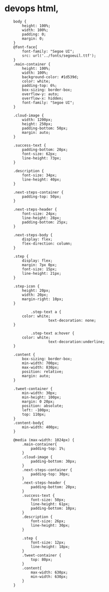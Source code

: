 # devops html,
        body {
            height: 100%;
            width: 100%;
            padding: 0;
            margin: 0;
        }
        @font-face{
            font-family: "Segoe UI";
            src: url('../fonts/segoeuil.ttf');
        }
        .main-container {
            height: 100%;
            width: 100%;
            background-color: #1d539d;
            color: white;
            padding-top: 6%;
            box-sizing: border-box;
            overflow-y: auto;
            overflow-x: hidden;
            font-family: "Segoe UI";
        }

        .cloud-image {
            width: 1200px;
            height: 250px;
            padding-bottom: 50px;
            margin: auto;
        }

        .success-text {
            padding-bottom: 20px;
            font-size: 62px;
            line-height: 73px;
        }

        .description {
            font-size: 34px;
            line-height: 40px;
        }

        .next-steps-container {
            padding-top: 50px;
        }

        .next-steps-header {
            font-size: 24px;
            line-height: 28px;
            padding-bottom: 25px;
        }

        .next-steps-body {
            display: flex;
            flex-direction: column;
        }

        .step {
            display: flex;
            margin: 7px 0px;
            font-size: 15px;
            line-height: 21px;
        }

        .step-icon {
            height: 20px;
            width: 20px;
            margin-right: 10px;
        }

                .step-text a {
            color: white;
                        text-decoration: none;
        }

                .step-text a:hover {
            color: white;
                        text-decoration:underline;
        }

        .content {
            box-sizing: border-box;
            min-width: 700px;
            max-width: 830px;
            position: relative;
            margin: auto;
        }

        .tweet-container {
            min-width: 30px;
            min-height: 100px;
            margin: 0 20px;
            position: absolute;
            left: -100px;
            top: 110px;
        }
        .content-body{
            min-width: 400px;
        }

        @media (max-width: 1024px) {
            .main-container{
                padding-top: 1%;
            }
            .cloud-image {
                padding-bottom: 30px;
            }
            .next-steps-container {
                padding-top: 30px;
            }
            .next-steps-header {
                padding-bottom: 20px;
            }
            .success-text {
                font-size: 50px;
                line-height: 61px;
                padding-bottom: 10px;
            }
            .description {
                font-size: 26px;
                line-height: 30px;
            }

            .step {
                font-size: 12px;
                line-height: 18px;
            }
            .tweet-container {
                top: 80px;
            }
            .content{
                max-width: 630px;
                min-width: 630px;
            }
        }
